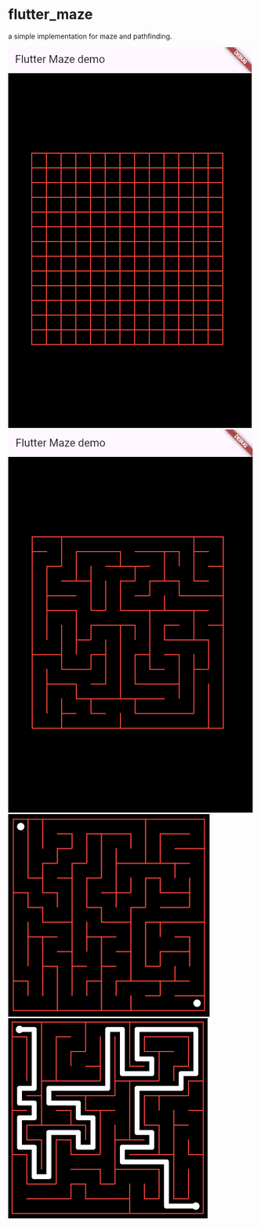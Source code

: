# flutter_maze

a simple implementation for maze and pathfinding.

![](/screenshots/grid.png)
![](/screenshots/maze.png)
![](/screenshots/caselle.png)
![](/screenshots/maze_solved.png)
